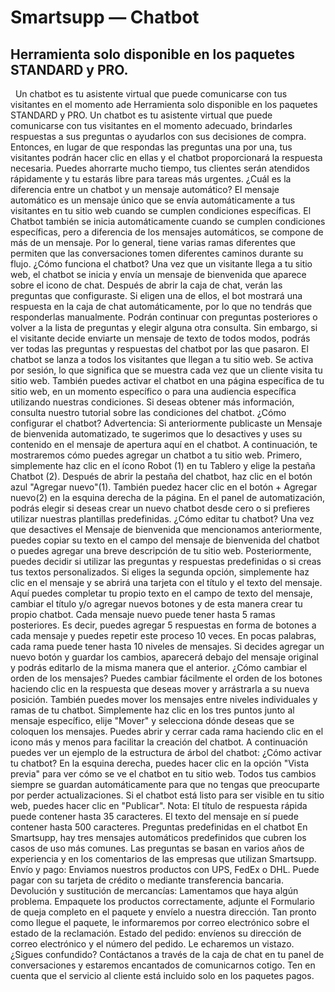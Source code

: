 # Smartsupp — Chatbot
## Herramienta solo disponible en los paquetes STANDARD y PRO.
  Un chatbot es tu asistente virtual que puede comunicarse con tus visitantes en el momento ade
Herramienta solo disponible en los paquetes STANDARD y PRO.
Un chatbot es tu asistente virtual que puede comunicarse con tus visitantes en el momento adecuado, brindarles respuestas a sus preguntas o ayudarlos con sus decisiones de compra.
Entonces, en lugar de que respondas las preguntas una por una, tus visitantes podrán hacer clic en ellas y el chatbot proporcionará la respuesta necesaria. Puedes ahorrarte mucho tiempo, tus clientes serán atendidos rápidamente y tu estarás libre para tareas más urgentes.
¿Cuál es la diferencia entre un chatbot y un mensaje automático?
El mensaje automático es un mensaje único que se envía automáticamente a tus visitantes en tu sitio web cuando se cumplen condiciones específicas.
El Chatbot también se inicia automáticamente cuando se cumplen condiciones específicas, pero a diferencia de los mensajes automáticos, se compone de más de un mensaje. Por lo general, tiene varias ramas diferentes que permiten que las conversaciones tomen diferentes caminos durante su flujo.
¿Cómo funciona el chatbot?
Una vez que un visitante llega a tu sitio web, el chatbot se inicia y envía un mensaje de bienvenida que aparece sobre el icono de chat.
Después de abrir la caja de chat, verán las preguntas que configuraste. Si eligen una de ellos, el bot mostrará una respuesta en la caja de chat automáticamente, por lo que no tendrás que responderlas manualmente. Podrán continuar con preguntas posteriores o volver a la lista de preguntas y elegir alguna otra consulta.
Sin embargo, si el visitante decide enviarte un mensaje de texto de todos modos, podrás ver todas las preguntas y respuestas del chatbot por las que pasaron.
El chatbot se lanza a todos los visitantes que llegan a tu sitio web. Se activa por sesión, lo que significa que se muestra cada vez que un cliente visita tu sitio web. También puedes activar el chatbot en una página específica de tu sitio web, en un momento específico o para una audiencia específica utilizando nuestras condiciones. Si deseas obtener más información, consulta nuestro tutorial sobre las condiciones del chatbot.
¿Cómo configurar el chatbot?
Advertencia: Si anteriormente publicaste un Mensaje de bienvenida automatizado, te sugerimos que lo desactives y uses su contenido en el mensaje de apertura aquí en el chatbot.
A continuación, te mostraremos cómo puedes agregar un chatbot a tu sitio web. Primero, simplemente haz clic en el ícono Robot (1) en tu Tablero y elige la pestaña Chatbot (2).
Después de abrir la pestaña del chatbot, haz clic en el botón azul "Agregar nuevo"(1). También puedez hacer clic en el botón + Agregar nuevo(2) en la esquina derecha de la página.
En el panel de automatización, podrás elegir si deseas crear un nuevo chatbot desde cero o si prefieres utilizar nuestras plantillas predefinidas. 
¿Cómo editar tu chatbot?
Una vez que desactives el Mensaje de bienvenida que mencionamos anteriormente, puedes copiar su texto en el campo del mensaje de bienvenida del chatbot o puedes agregar una breve descripción de tu sitio web.
Posteriormente, puedes decidir si utilizar las preguntas y respuestas predefinidas o si creas tus textos personalizados. Si eliges la segunda opción, simplemente haz clic en el mensaje y se abrirá una tarjeta con el título y el texto del mensaje.
Aquí puedes completar tu propio texto en el campo de texto del mensaje, cambiar el título y/o agregar nuevos botones y de esta manera crear tu propio chatbot.
Cada mensaje nuevo puede tener hasta 5 ramas posteriores. Es decir, puedes agregar 5 respuestas en forma de botones a cada mensaje y puedes repetir este proceso 10 veces. En pocas palabras, cada rama puede tener hasta 10 niveles de mensajes.
Si decides agregar un nuevo botón y guardar los cambios, aparecerá debajo del mensaje original y podrás editarlo de la misma manera que el anterior.
¿Cómo cambiar el orden de los mensajes?
Puedes cambiar fácilmente el orden de los botones haciendo clic en la respuesta que deseas mover y arrástrarla a su nueva posición.
También puedes mover los mensajes entre niveles individuales y ramas de tu chatbot. Simplemente haz clic en los tres puntos junto al mensaje específico, elije "Mover" y selecciona dónde deseas que se coloquen los mensajes.
Puedes abrir y cerrar cada rama haciendo clic en el icono más y menos para facilitar la creación del chatbot.
A continuación puedes ver un ejemplo de la estructura de árbol del chatbot:
¿Cómo activar tu chatbot?
En la esquina derecha, puedes hacer clic en la opción "Vista previa" para ver cómo se ve el chatbot en tu sitio web.
Todos tus cambios siempre se guardan automáticamente para que no tengas que preocuparte por perder actualizaciones. Si el chatbot está listo para ser visible en tu sitio web, puedes hacer clic en "Publicar".
Nota: El título de respuesta rápida puede contener hasta 35 caracteres. El texto del mensaje en sí puede contener hasta 500 caracteres.
Preguntas predefinidas en el chatbot
En Smartsupp, hay tres mensajes automáticos predefinidos que cubren los casos de uso más comunes. Las preguntas se basan en varios años de experiencia y en los comentarios de las empresas que utilizan Smartsupp.
Envío y pago: Enviamos nuestros productos con UPS, FedEx o DHL. Puede pagar con su tarjeta de crédito o mediante transferencia bancaria.
Devolución y sustitución de mercancías: Lamentamos que haya algún problema. Empaquete los productos correctamente, adjunte el Formulario de queja completo en el paquete y envíelo a nuestra dirección. Tan pronto como llegue el paquete, le informaremos por correo electrónico sobre el estado de la reclamación.
Estado del pedido: envíenos su dirección de correo electrónico y el número del pedido. Le echaremos un vistazo.
¿Sigues confundido? Contáctanos a través de la caja de chat en tu panel de conversaciones y estaremos encantados de comunicarnos cotigo. Ten en cuenta que el servicio al cliente está incluido solo en los paquetes pagos.

